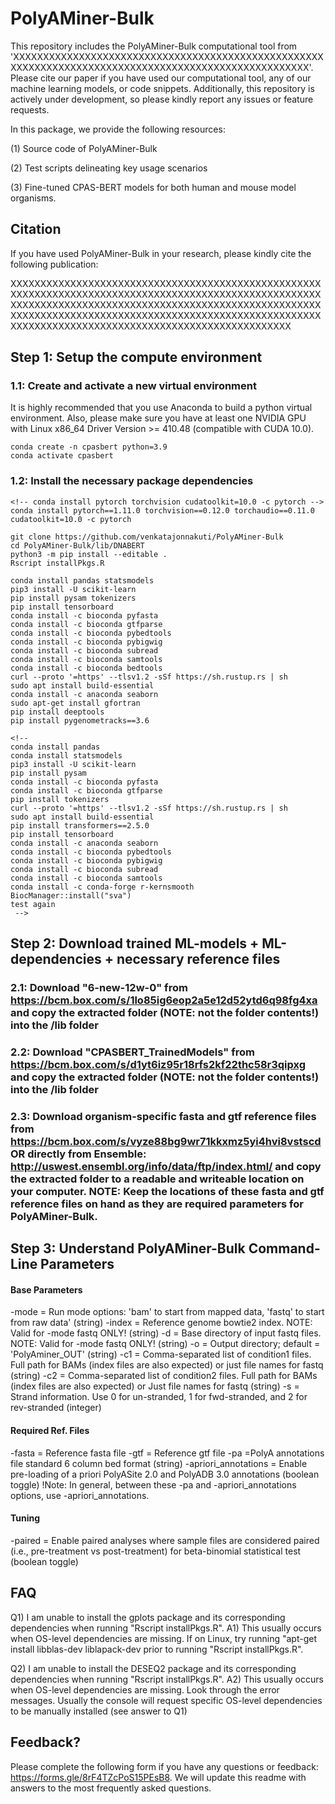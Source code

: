# PolyAMiner-Bulk

This repository includes the PolyAMiner-Bulk computational tool from 'XXXXXXXXXXXXXXXXXXXXXXXXXXXXXXXXXXXXXXXXXXXXXXXXXXXXXXXXXXXXXXXXXXXXXXXXXXXXXXXXXXXXXXXXXXXXXXXXXXXXXX'. Please cite our paper if you have used our computational tool, any of our machine learning models, or code snippets. Additionally, this repository is actively under development, so please kindly report any issues or feature requests.

In this package, we provide the following resources: 

(1) Source code of PolyAMiner-Bulk

(2) Test scripts delineating key usage scenarios

(3) Fine-tuned CPAS-BERT models for both human and mouse model organisms.

## Citation

If you have used PolyAMiner-Bulk in your research, please kindly cite the following publication:

XXXXXXXXXXXXXXXXXXXXXXXXXXXXXXXXXXXXXXXXXXXXXXXXXXXXXXXXXXXXXXXXXXXXXXXXXXXXXXXXXXXXXXXXXXXXXXXXXXXXXXXXXXXXXXXXXXXXXXXXXXXXXXXXXXXXXXXXXXXXXXXXXXXXXXXXXXXXXXXXXXXXXXXXXXXXXXXXXXXXXXXXXXXXXXXXXXXXXXXXXXXXXXXXXXXXXXXXXXXXXXXXXXXXXXXXXXXXXXXXXXXXXXXXXXXXXXX


## Step 1: Setup the compute environment

### 1.1: Create and activate a new virtual environment
It is highly recommended that you use Anaconda to build a python virtual environment. Also, please make sure you have at least one NVIDIA GPU with Linux x86_64 Driver Version >= 410.48 (compatible with CUDA 10.0).

```
conda create -n cpasbert python=3.9
conda activate cpasbert
```

### 1.2: Install the necessary package dependencies

```
<!-- conda install pytorch torchvision cudatoolkit=10.0 -c pytorch -->
conda install pytorch==1.11.0 torchvision==0.12.0 torchaudio==0.11.0 cudatoolkit=10.0 -c pytorch

git clone https://github.com/venkatajonnakuti/PolyAMiner-Bulk
cd PolyAMiner-Bulk/lib/DNABERT
python3 -m pip install --editable .
Rscript installPkgs.R

conda install pandas statsmodels
pip3 install -U scikit-learn
pip install pysam tokenizers
pip install tensorboard
conda install -c bioconda pyfasta
conda install -c bioconda gtfparse
conda install -c bioconda pybedtools
conda install -c bioconda pybigwig
conda install -c bioconda subread
conda install -c bioconda samtools
conda install -c bioconda bedtools
curl --proto '=https' --tlsv1.2 -sSf https://sh.rustup.rs | sh
sudo apt install build-essential
conda install -c anaconda seaborn 
sudo apt-get install gfortran
pip install deeptools
pip install pygenometracks==3.6

<!-- 
conda install pandas
conda install statsmodels
pip3 install -U scikit-learn
pip install pysam
conda install -c bioconda pyfasta
conda install -c bioconda gtfparse
pip install tokenizers
curl --proto '=https' --tlsv1.2 -sSf https://sh.rustup.rs | sh
sudo apt install build-essential
pip install transformers==2.5.0
pip install tensorboard
conda install -c anaconda seaborn 
conda install -c bioconda pybedtools
conda install -c bioconda pybigwig
conda install -c bioconda subread
conda install -c bioconda samtools
conda install -c conda-forge r-kernsmooth
BiocManager::install("sva")
test again
 -->
```

## Step 2: Download trained ML-models + ML-dependencies + necessary reference files

### 2.1: Download "6-new-12w-0" from https://bcm.box.com/s/1lo85ig6eop2a5e12d52ytd6q98fg4xa and copy the extracted folder (NOTE: not the folder contents!) into the /lib folder

### 2.2: Download "CPASBERT_TrainedModels" from https://bcm.box.com/s/d1yt6iz95r18rfs2kf22thc58r3qipxg and copy the extracted folder (NOTE: not the folder contents!) into the /lib folder

### 2.3: Download organism-specific fasta and gtf reference files from https://bcm.box.com/s/vyze88bg9wr71kkxmz5yi4hvi8vstscd OR directly from Ensemble: http://uswest.ensembl.org/info/data/ftp/index.html/ and copy the extracted folder to a readable and writeable location on your computer. NOTE: Keep the locations of these fasta and gtf reference files on hand as they are required parameters for PolyAMiner-Bulk.

## Step 3: Understand PolyAMiner-Bulk Command-Line Parameters

#### Base Parameters
-mode = Run mode options: \'bam\' to start from mapped data, \'fastq\' to start from raw data' (string)
-index = Reference genome bowtie2 index. NOTE: Valid for -mode fastq ONLY! (string)
-d = Base directory of input fastq files. NOTE: Valid for -mode fastq ONLY! (string)
-o = Output directory; default = 'PolyAminer_OUT' (string)
-c1 = Comma-separated list of condition1 files. Full path for BAMs (index files are also expected) or just file names for fastq (string)
-c2 = Comma-separated list of condition2 files. Full path for BAMs (index files are also expected) or Just file names for fastq (string)
-s = Strand information. Use 0 for un-stranded, 1 for fwd-stranded, and 2 for rev-stranded (integer)

#### Required Ref. Files
-fasta = Reference fasta file
-gtf = Reference gtf file
-pa =PolyA annotations file standard 6 column bed format (string)
-apriori_annotations = Enable pre-loading of a priori PolyASite 2.0 and PolyADB 3.0 annotations (boolean toggle)
!Note: In general, between these -pa and -apriori_annotations options, use -apriori_annotations.

#### Tuning
-paired = Enable paired analyses where sample files are considered paired (i.e., pre-treatment vs post-treatment) for beta-binomial statistical test (boolean toggle)

## FAQ

Q1) I am unable to install the gplots package and its corresponding dependencies when running "Rscript installPkgs.R". 
A1) This usually occurs when OS-level dependencies are missing. If on Linux, try running "apt-get install libblas-dev liblapack-dev prior to running "Rscript installPkgs.R". 

Q2) I am unable to install the DESEQ2 package and its corresponding dependencies when running "Rscript installPkgs.R". 
A2) This usually occurs when OS-level dependencies are missing. Look through the error messages. Usually the console will request specific OS-level dependencies to be manually installed (see answer to Q1)

## Feedback?

Please complete the following form if you have any questions or feedback: https://forms.gle/8rF4TZcPoS15PEsB8. We will update this readme with answers to the most frequently asked questions. 
